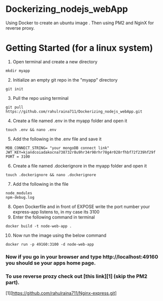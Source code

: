 # Dockerizing_nodejs_webApp
Using Docker to create an ubuntu image . Then using PM2 and NginX for reverse proxy.

# Getting Started (for a linux system)

1. Open terminal and create a new directory
```
mkdir myapp
```
2. Initialize an empty git repo in the "myapp" directory
```
git init
```
3. Pull the repo using terminal
```
git pull https://github.com/rahulraina711/Dockerizing_nodejs_webApp.git
```
4. Create a file named .env in the myapp folder and open it
```
touch .env && nano .env
```
5. Add the following in the .env file and save it
```
MDB_CONNECT_STRING= "your mongoDB connect link"
JWT_KEY=kjandcoiadakocna738732r8u9hr34r98rhr78g4r028rfhbf72f239hf29f
PORT = 3100
```
6. Create a file named .dockerignore in the myapp folder and open it
```
touch .dockerignore && nano .dockerignore
```
7. Add the following in the file
```
node_modules
npm-debug.log
```
8. Open Dockerfile and in front of EXPOSE write the port number your express-app listens to, in my case its 3100
9. Enter the following command in terminal 
```
docker build -t node-web-app .
```
10. Now run the image using the below command
```
docker run -p 49160:3100 -d node-web-app
```
### Now if you go in your browser and type http://localhost:49160 you should se your apps home page.
### To use reverse prozy check out [this link][1] (skip the PM2 part).

[1][https://github.com/rahulraina711/Nginx-express.git]
